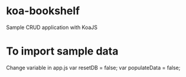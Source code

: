 
koa-bookshelf
=============

Sample CRUD application with KoaJS

To import sample data
=============
Change variable in app.js
var resetDB = false;
var populateData = false; 
